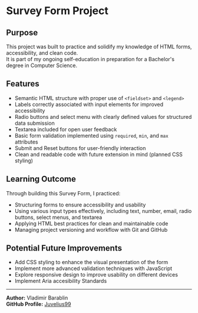 # Survey Form Project

## Purpose
This project was built to practice and solidify my knowledge of HTML forms, accessibility, and clean code.  
It is part of my ongoing self-education in preparation for a Bachelor's degree in Computer Science.

## Features
- Semantic HTML structure with proper use of `<fieldset>` and `<legend>`
- Labels correctly associated with input elements for improved accessibility
- Radio buttons and select menu with clearly defined values for structured data submission
- Textarea included for open user feedback
- Basic form validation implemented using `required`, `min`, and `max` attributes
- Submit and Reset buttons for user-friendly interaction
- Clean and readable code with future extension in mind (planned CSS styling)

## Learning Outcome
Through building this Survey Form, I practiced:
- Structuring forms to ensure accessibility and usability
- Using various input types effectively, including text, number, email, radio buttons, select menus, and textarea
- Applying HTML best practices for clean and maintainable code
- Managing project versioning and workflow with Git and GitHub

## Potential Future Improvements
- Add CSS styling to enhance the visual presentation of the form
- Implement more advanced validation techniques with JavaScript
- Explore responsive design to improve usability on different devices
- Implement Aria accesibility Standards

---

**Author:** Vladimir Barablin  
**GitHub Profile:** [Juvelius99](https://github.com/Juvelius99)

